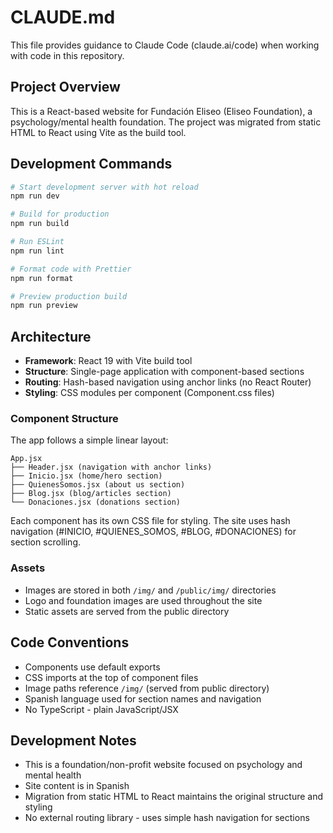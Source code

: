 # CLAUDE.md

This file provides guidance to Claude Code (claude.ai/code) when working with code in this repository.

## Project Overview

This is a React-based website for Fundación Eliseo (Eliseo Foundation), a psychology/mental health foundation. The project was migrated from static HTML to React using Vite as the build tool.

## Development Commands

```bash
# Start development server with hot reload
npm run dev

# Build for production
npm run build

# Run ESLint
npm run lint

# Format code with Prettier
npm run format

# Preview production build
npm run preview
```

## Architecture

- **Framework**: React 19 with Vite build tool
- **Structure**: Single-page application with component-based sections
- **Routing**: Hash-based navigation using anchor links (no React Router)
- **Styling**: CSS modules per component (Component.css files)

### Component Structure

The app follows a simple linear layout:

```
App.jsx
├── Header.jsx (navigation with anchor links)
├── Inicio.jsx (home/hero section)
├── QuienesSomos.jsx (about us section)
├── Blog.jsx (blog/articles section)
└── Donaciones.jsx (donations section)
```

Each component has its own CSS file for styling. The site uses hash navigation (#INICIO, #QUIENES_SOMOS, #BLOG, #DONACIONES) for section scrolling.

### Assets

- Images are stored in both `/img/` and `/public/img/` directories
- Logo and foundation images are used throughout the site
- Static assets are served from the public directory

## Code Conventions

- Components use default exports
- CSS imports at the top of component files
- Image paths reference `/img/` (served from public directory)
- Spanish language used for section names and navigation
- No TypeScript - plain JavaScript/JSX

## Development Notes

- This is a foundation/non-profit website focused on psychology and mental health
- Site content is in Spanish
- Migration from static HTML to React maintains the original structure and styling
- No external routing library - uses simple hash navigation for sections
